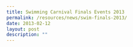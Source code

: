 ```yaml
---
title: Swimming Carnival Finals Events 2013
permalink: /resources/news/swim-finals-2013/
date: 2013-02-12
layout: post
description: ""
---
```

